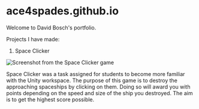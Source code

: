# ace4spades.github.io
Welcome to David Bosch's portfolio.

Projects I have made:


1. Space Clicker

![Screenshot from the Space Clicker game](/root/spaceclicker.png)

Space Clicker was a task assigned for students to become more familiar with the Unity workspace. The purpose of this game is to destroy the approaching spaceships by clicking on them. Doing so will award you with points depending on the speed and size of the ship you destroyed. The aim is to get the highest score possible.
